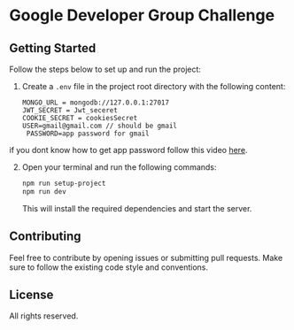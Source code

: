 
# Google Developer Group Challenge



## Getting Started
Follow the steps below to set up and run the project:

1. Create a `.env` file in the project root directory with the following content:
    ```plaintext
    MONGO_URL = mongodb://127.0.0.1:27017
    JWT_SECRET = Jwt_seceret 
    COOKIE_SECRET = cookiesSecret
    USER=gmail@gmail.com // should be gmail
     PASSWORD=app password for gmail 
    ```

if you dont know how to get app password follow this video [here](https://www.youtube.com/watch?v=74QQfPrk4vE).

2. Open your terminal and run the following commands:
    ```sh
    npm run setup-project
    npm run dev
    ```

    This will install the required dependencies and start the server.


## Contributing
Feel free to contribute by opening issues or submitting pull requests. Make sure to follow the existing code style and conventions.

## License
All rights reserved.